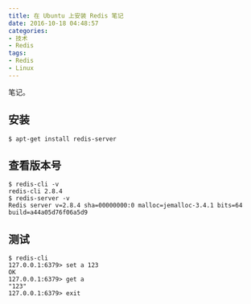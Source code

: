 ```yaml
---
title: 在 Ubuntu 上安装 Redis 笔记
date: 2016-10-18 04:48:57
categories:
- 技术
- Redis
tags:
- Redis
- Linux
---
```

笔记。

<!-- more -->

## 安装 ##

```
$ apt-get install redis-server
```

## 查看版本号 ##

```
$ redis-cli -v
redis-cli 2.8.4
$ redis-server -v
Redis server v=2.8.4 sha=00000000:0 malloc=jemalloc-3.4.1 bits=64 build=a44a05d76f06a5d9
```

## 测试 ##

```
$ redis-cli
127.0.0.1:6379> set a 123
OK
127.0.0.1:6379> get a
"123"
127.0.0.1:6379> exit
```
